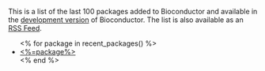 This is a list of the last 100 packages added to Bioconductor and available in the
[development version](/packages/devel/bioc) of Bioconductor. The list is also available
as an [RSS Feed](/rss/new_packages.rss).

<ul>
  <% for package in recent_packages() %>
    <li><a class="symlink" href="/packages/devel/bioc/html/<%=package%>.html"><%=package%></a></li>
  <% end %>
</ul>
